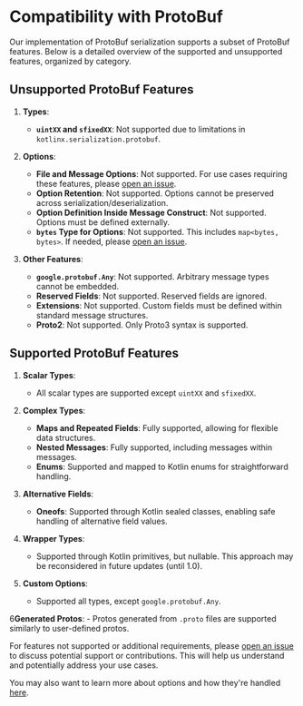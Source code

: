 # Compatibility with ProtoBuf

Our implementation of ProtoBuf serialization supports a subset of ProtoBuf features. Below is a detailed overview of the supported and unsupported features, organized by category.

## Unsupported ProtoBuf Features

1. **Types**:
    - **`uintXX` and `sfixedXX`**: Not supported due to limitations in `kotlinx.serialization.protobuf`.

2. **Options**:
    - **File and Message Options**: Not supported. For use cases requiring these features, please [open an issue](#).
    - **Option Retention**: Not supported. Options cannot be preserved across serialization/deserialization.
    - **Option Definition Inside Message Construct**: Not supported. Options must be defined externally.
    - **`bytes` Type for Options**: Not supported. This includes `map<bytes, bytes>`. If needed, please [open an issue](#).

3. **Other Features**:
    - **`google.protobuf.Any`**: Not supported. Arbitrary message types cannot be embedded.
    - **Reserved Fields**: Not supported. Reserved fields are ignored.
    - **Extensions**: Not supported. Custom fields must be defined within standard message structures.
    - **Proto2**: Not supported. Only Proto3 syntax is supported.

## Supported ProtoBuf Features

1. **Scalar Types**:
    - All scalar types are supported except `uintXX` and `sfixedXX`.

2. **Complex Types**:
    - **Maps and Repeated Fields**: Fully supported, allowing for flexible data structures.
    - **Nested Messages**: Fully supported, including messages within messages.
    - **Enums**: Supported and mapped to Kotlin enums for straightforward handling.

3. **Alternative Fields**:
    - **Oneofs**: Supported through Kotlin sealed classes, enabling safe handling of alternative field values.

4. **Wrapper Types**:
    - Supported through Kotlin primitives, but nullable. This approach may be reconsidered in future updates (until 1.0).

5. **Custom Options**:
    - Supported all types, except `google.protobuf.Any`.

6**Generated Protos**:
    - Protos generated from `.proto` files are supported similarly to user-defined protos.

For features not supported or additional requirements, please [open an issue](https://github.com/timemates/rrpc/issues/new/choose) to discuss potential support or contributions. This will help us understand and potentially address your use cases.

You may also want to learn more about options and how they're handled [here](Kotlin-ProtoBuf-Options.md).